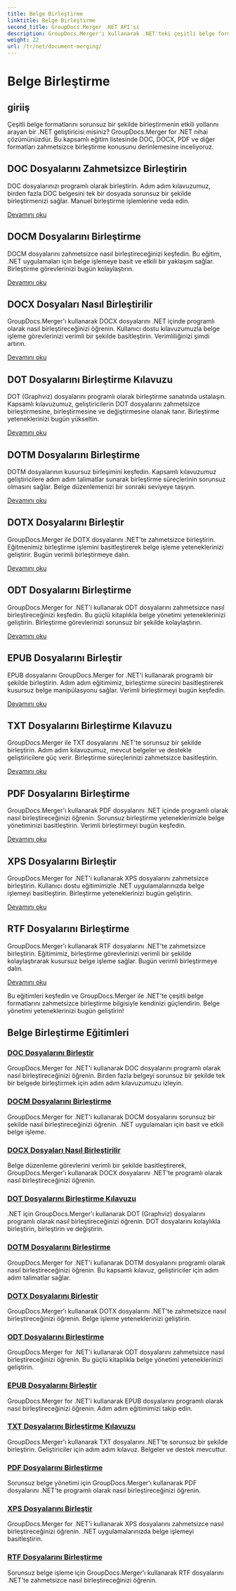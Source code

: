 ```yaml
---
title: Belge Birleştirme
linktitle: Belge Birleştirme
second_title: GroupDocs.Merger .NET API'si
description: GroupDocs.Merger'ı kullanarak .NET'teki çeşitli belge formatlarını zahmetsizce birleştirin. DOC, DOCX, PDF ve daha fazlasını sorunsuz bir şekilde birleştirin. Belge yönetiminizi bugün geliştirin!
weight: 22
url: /tr/net/document-merging/
---
```


# Belge Birleştirme

## giriiş

Çeşitli belge formatlarını sorunsuz bir şekilde birleştirmenin etkili yollarını arayan bir .NET geliştiricisi misiniz? GroupDocs.Merger for .NET nihai çözümünüzdür. Bu kapsamlı eğitim listesinde DOC, DOCX, PDF ve diğer formatları zahmetsizce birleştirme konusunu derinlemesine inceliyoruz.

## DOC Dosyalarını Zahmetsizce Birleştirin

DOC dosyalarınızı programlı olarak birleştirin. Adım adım kılavuzumuz, birden fazla DOC belgesini tek bir dosyada sorunsuz bir şekilde birleştirmenizi sağlar. Manuel birleştirme işlemlerine veda edin.

[Devamını oku](./merge-doc-files/)

## DOCM Dosyalarını Birleştirme

DOCM dosyalarını zahmetsizce nasıl birleştireceğinizi keşfedin. Bu eğitim, .NET uygulamaları için belge işlemeye basit ve etkili bir yaklaşım sağlar. Birleştirme görevlerinizi bugün kolaylaştırın.

[Devamını oku](./merging-docm-files/)

## DOCX Dosyaları Nasıl Birleştirilir

GroupDocs.Merger'ı kullanarak DOCX dosyalarını .NET içinde programlı olarak nasıl birleştireceğinizi öğrenin. Kullanıcı dostu kılavuzumuzla belge işleme görevlerinizi verimli bir şekilde basitleştirin. Verimliliğinizi şimdi artırın.

[Devamını oku](./how-to-merge-docx-files/)

## DOT Dosyalarını Birleştirme Kılavuzu

DOT (Graphviz) dosyalarını programlı olarak birleştirme sanatında ustalaşın. Kapsamlı kılavuzumuz, geliştiricilerin DOT dosyalarını zahmetsizce birleştirmesine, birleştirmesine ve değiştirmesine olanak tanır. Birleştirme yeteneklerinizi bugün yükseltin.

[Devamını oku](./guide-merging-dot-files/)

## DOTM Dosyalarını Birleştirme

DOTM dosyalarının kusursuz birleşimini keşfedin. Kapsamlı kılavuzumuz geliştiricilere adım adım talimatlar sunarak birleştirme süreçlerinin sorunsuz olmasını sağlar. Belge düzenlemenizi bir sonraki seviyeye taşıyın.

[Devamını oku](./merging-dotm-files/)

## DOTX Dosyalarını Birleştir

GroupDocs.Merger ile DOTX dosyalarını .NET'te zahmetsizce birleştirin. Eğitmenimiz birleştirme işlemini basitleştirerek belge işleme yeteneklerinizi geliştirir. Bugün verimli birleştirmeye dalın.

[Devamını oku](./merge-dotx-files/)

## ODT Dosyalarını Birleştirme

GroupDocs.Merger for .NET'i kullanarak ODT dosyalarını zahmetsizce nasıl birleştireceğinizi keşfedin. Bu güçlü kitaplıkla belge yönetimi yeteneklerinizi geliştirin. Birleştirme görevlerinizi sorunsuz bir şekilde kolaylaştırın.

[Devamını oku](./merging-odt-files/)

## EPUB Dosyalarını Birleştir

EPUB dosyalarını GroupDocs.Merger for .NET'i kullanarak programlı bir şekilde birleştirin. Adım adım eğitimimiz, birleştirme sürecini basitleştirerek kusursuz belge manipülasyonu sağlar. Verimli birleştirmeyi bugün keşfedin.

[Devamını oku](./merge-epub-files/)

## TXT Dosyalarını Birleştirme Kılavuzu

GroupDocs.Merger ile TXT dosyalarını .NET'te sorunsuz bir şekilde birleştirin. Adım adım kılavuzumuz, mevcut belgeler ve destekle geliştiricilere güç verir. Birleştirme süreçlerinizi zahmetsizce basitleştirin.

[Devamını oku](./guide-merging-txt-files/)

## PDF Dosyalarını Birleştirme

GroupDocs.Merger'ı kullanarak PDF dosyalarını .NET içinde programlı olarak nasıl birleştireceğinizi öğrenin. Sorunsuz birleştirme yeteneklerimizle belge yönetiminizi basitleştirin. Verimli birleştirmeyi bugün keşfedin.

[Devamını oku](./merging-pdf-files/)

## XPS Dosyalarını Birleştir

GroupDocs.Merger for .NET'i kullanarak XPS dosyalarını zahmetsizce birleştirin. Kullanıcı dostu eğitimimizle .NET uygulamalarınızda belge işlemeyi basitleştirin. Birleştirme yeteneklerinizi bugün geliştirin.

[Devamını oku](./merge-xps-files/)

## RTF Dosyalarını Birleştirme

GroupDocs.Merger'ı kullanarak RTF dosyalarını .NET'te zahmetsizce birleştirin. Eğitimimiz, birleştirme görevlerinizi verimli bir şekilde kolaylaştırarak kusursuz belge işleme sağlar. Bugün verimli birleştirmeye dalın.

[Devamını oku](./merging-rtf-files/)

Bu eğitimleri keşfedin ve GroupDocs.Merger ile .NET'te çeşitli belge formatlarını zahmetsizce birleştirme bilgisiyle kendinizi güçlendirin. Belge yönetimi yeteneklerinizi bugün geliştirin!
## Belge Birleştirme Eğitimleri
### [DOC Dosyalarını Birleştir](./merge-doc-files/)
GroupDocs.Merger for .NET'i kullanarak DOC dosyalarını programlı olarak nasıl birleştireceğinizi öğrenin. Birden fazla belgeyi sorunsuz bir şekilde tek bir belgede birleştirmek için adım adım kılavuzumuzu izleyin.
### [DOCM Dosyalarını Birleştirme](./merging-docm-files/)
GroupDocs.Merger for .NET'i kullanarak DOCM dosyalarını sorunsuz bir şekilde nasıl birleştireceğinizi öğrenin. .NET uygulamaları için basit ve etkili belge işleme.
### [DOCX Dosyaları Nasıl Birleştirilir](./how-to-merge-docx-files/)
Belge düzenleme görevlerini verimli bir şekilde basitleştirerek, GroupDocs.Merger'ı kullanarak DOCX dosyalarını .NET'te programlı olarak nasıl birleştireceğinizi öğrenin.
### [DOT Dosyalarını Birleştirme Kılavuzu](./guide-merging-dot-files/)
.NET için GroupDocs.Merger'ı kullanarak DOT (Graphviz) dosyalarını programlı olarak nasıl birleştireceğinizi öğrenin. DOT dosyalarını kolaylıkla birleştirin, birleştirin ve değiştirin.
### [DOTM Dosyalarını Birleştirme](./merging-dotm-files/)
GroupDocs.Merger for .NET'i kullanarak DOTM dosyalarını programlı olarak nasıl birleştireceğinizi öğrenin. Bu kapsamlı kılavuz, geliştiriciler için adım adım talimatlar sağlar.
### [DOTX Dosyalarını Birleştir](./merge-dotx-files/)
GroupDocs.Merger'ı kullanarak DOTX dosyalarını .NET'te zahmetsizce nasıl birleştireceğinizi öğrenin. Belge işleme yeteneklerinizi geliştirin.
### [ODT Dosyalarını Birleştirme](./merging-odt-files/)
GroupDocs.Merger for .NET'i kullanarak ODT dosyalarını zahmetsizce nasıl birleştireceğinizi öğrenin. Bu güçlü kitaplıkla belge yönetimi yeteneklerinizi geliştirin.
### [EPUB Dosyalarını Birleştir](./merge-epub-files/)
GroupDocs.Merger for .NET'i kullanarak EPUB dosyalarını programlı olarak nasıl birleştireceğinizi öğrenin. Adım adım eğitimimizi takip edin.
### [TXT Dosyalarını Birleştirme Kılavuzu](./guide-merging-txt-files/)
GroupDocs.Merger'ı kullanarak TXT dosyalarını .NET'te sorunsuz bir şekilde birleştirin. Geliştiriciler için adım adım kılavuz. Belgeler ve destek mevcuttur.
### [PDF Dosyalarını Birleştirme](./merging-pdf-files/)
Sorunsuz belge yönetimi için GroupDocs.Merger'ı kullanarak PDF dosyalarını .NET'te programlı olarak nasıl birleştireceğinizi öğrenin.
### [XPS Dosyalarını Birleştir](./merge-xps-files/)
GroupDocs.Merger for .NET'i kullanarak XPS dosyalarını zahmetsizce nasıl birleştireceğinizi öğrenin. .NET uygulamalarınızda belge işlemeyi basitleştirin.
### [RTF Dosyalarını Birleştirme](./merging-rtf-files/)
Sorunsuz belge işleme için GroupDocs.Merger'ı kullanarak RTF dosyalarını .NET'te zahmetsizce nasıl birleştireceğinizi öğrenin.